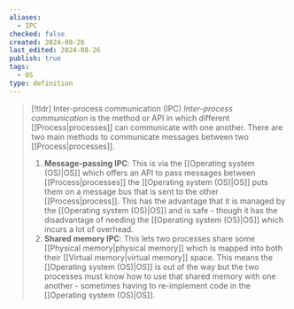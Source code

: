 ```yaml
---
aliases:
  - IPC
checked: false
created: 2024-08-26
last_edited: 2024-08-26
publish: true
tags:
  - OS
type: definition
---
```

>[!tldr] Inter-process communication (IPC)
>*Inter-process communication* is the method or API in which different [[Process|processes]] can communicate with one another. There are two main methods to communicate messages between two [[Process|processes]].
>1. **Message-passing IPC**: This is via the [[Operating system (OS)|OS]] which offers an API to pass messages between [[Process|processes]] the [[Operating system (OS)|OS]] puts them on a message bus that is sent to the other [[Process|process]]. This has the advantage that it is managed by the [[Operating system (OS)|OS]] and is safe - though it has the disadvantage of needing the [[Operating system (OS)|OS]] which incurs a lot of overhead. 
>2. **Shared memory IPC**: This lets two processes share some [[Physical memory|physical memory]] which is mapped into both their [[Virtual memory|virtual memory]] space. This means the [[Operating system (OS)|OS]] is out of the way but the two processes must know how to use that shared memory with one another - sometimes having to re-implement code in the [[Operating system (OS)|OS]].


